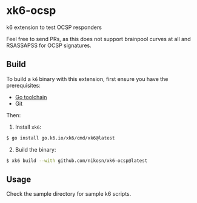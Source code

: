 # xk6-ocsp
k6 extension to test OCSP responders

Feel free to send PRs, as this does not support brainpool curves at all and RSASSAPSS for OCSP signatures.

## Build

To build a `k6` binary with this extension, first ensure you have the prerequisites:

- [Go toolchain](https://go101.org/article/go-toolchain.html)
- Git

Then:

1. Install `xk6`:
  ```bash
  $ go install go.k6.io/xk6/cmd/xk6@latest
  ```

2. Build the binary:
  ```bash
  $ xk6 build --with github.com/nikosn/xk6-ocsp@latest
  ```

## Usage
Check the sample directory for sample k6 scripts.